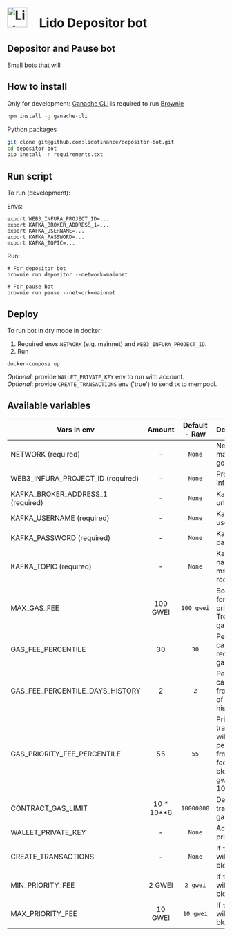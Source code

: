 # <img src="https://docs.lido.fi/img/logo.svg" alt="Lido" width="46"/> Lido Depositor bot

## Depositor and Pause bot
Small bots that will 

## How to install

Only for development: [Ganache CLI](https://github.com/trufflesuite/ganache-cli) is required to run [Brownie](https://github.com/eth-brownie/brownie)

```bash 
npm install -g ganache-cli
```

Python packages
```bash
git clone git@github.com:lidofinance/depositor-bot.git
cd depositor-bot
pip install -r requirements.txt
```

## Run script

To run (development):  

Envs:
```
export WEB3_INFURA_PROJECT_ID=...
export KAFKA_BROKER_ADDRESS_1=...
export KAFKA_USERNAME=...
export KAFKA_PASSWORD=...
export KAFKA_TOPIC=...
```

Run:  
```
# For depositor bot
brownie run depositor --network=mainnet

# For pause bot
brownie run pause --network=mainnet
```

##  Deploy

To run bot in dry mode in docker:
1. Required envs:`NETWORK` (e.g. mainnet) and `WEB3_INFURA_PROJECT_ID`.
2. Run
```
docker-compose up
```
*Optional*: provide `WALLET_PRIVATE_KEY` env to run with account.  
*Optional*: provide `CREATE_TRANSACTIONS` env ('true') to send tx to mempool.

## Available variables 

| Vars in env                       | Amount     | Default - Raw  | Description |
| -------------                     | :--------: | :---------:    | :----- |
| NETWORK (required)                | -          | `None`         | Network (e.g. mainnet, goerli) |
| WEB3_INFURA_PROJECT_ID (required) | -          | `None`         | Project ID in infura |
| KAFKA_BROKER_ADDRESS_1 (required) | -          | `None`         | Kafka servers url and port |
| KAFKA_USERNAME (required)         | -          | `None`         | Kafka username |
| KAFKA_PASSWORD (required)         | -          | `None`         | Kafka password |
| KAFKA_TOPIC (required)            | -          | `None`         | Kafka topic name (for msg receiving) |
| MAX_GAS_FEE                       | 100 GWEI   | `100 gwei`     | Bot will wait for a lower price. Treshold for gas_fee |
| GAS_FEE_PERCENTILE                | 30         | `30`           | Percentile to calculate recommended gas fee |
| GAS_FEE_PERCENTILE_DAYS_HISTORY   | 2          | `2`            | Percentile calculates from N days of the fee history |
| GAS_PRIORITY_FEE_PERCENTILE       | 55         | `55`           | Priority transaction will be N percentile from priority fees in last block (min 2 gwei - max 10 gwei) |
| CONTRACT_GAS_LIMIT                | 10 * 10**6 | `10000000`     | Default transaction gas limit |
| WALLET_PRIVATE_KEY                | -          | `None`         | Account private key |
| CREATE_TRANSACTIONS               | -          | `None`         | If `true` then tx will be send to blockchain |
| MIN_PRIORITY_FEE                  | 2 GWEI     | `2 gwei`         | If `true` then tx will be send to blockchain |
| MAX_PRIORITY_FEE                  | 10 GWEI    | `10 gwei`         | If `true` then tx will be send to blockchain |
